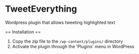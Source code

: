 TweetEverything
===============

Wordpress plugin that allows tweeting highlighted text


== Installation ==

1. Copy the zip file to the `/wp-content/plugins/` directory
2. Activate the plugin through the 'Plugins' menu in WordPress